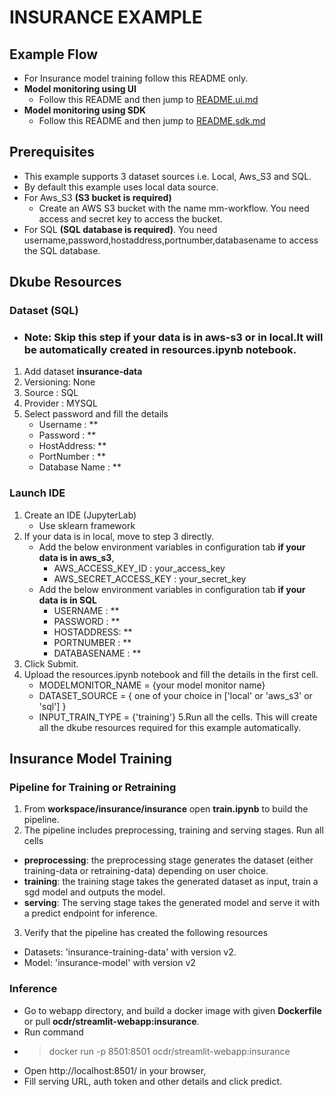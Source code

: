 # INSURANCE EXAMPLE

## Example Flow
- For Insurance model training follow this README only.
- **Model monitoring using UI**
  - Follow this README and then jump to [README.ui.md](https://github.com/pallavi-pannu-oc/model-monitoring/edit/SDK/insurance/README.ui.md)
- **Model monitoring using SDK**
  - Follow this README and then jump to [README.sdk.md](https://github.com/pallavi-pannu-oc/model-monitoring/edit/SDK/insurance/README.sdk.md) 

## Prerequisites
- This example supports 3 dataset sources i.e. Local, Aws_S3 and SQL. 
- By default this example uses local data source.
- For Aws_S3 **(S3 bucket is required)**
  - Create an AWS S3 bucket with the name mm-workflow. You need access and secret key to access the bucket.
- For SQL **(SQL database is required)**. You need username,password,hostaddress,portnumber,databasename to access the SQL database.


## Dkube Resources

### Dataset (SQL)

- ### Note: Skip this step if your data is in aws-s3 or in local.It will be automatically created in resources.ipynb notebook.

1. Add dataset **insurance-data**
2. Versioning: None
3. Source : SQL
4. Provider : MYSQL
5. Select password and fill the details
   - Username : **
   - Password : **
   - HostAddress: **
   - PortNumber : **
   - Database Name : **

### Launch IDE
1. Create an IDE (JupyterLab)
   - Use sklearn framework
2. If your data is in local, move to step 3 directly.
   - Add the below environment variables in configuration tab **if your data is in aws_s3**,
     - AWS_ACCESS_KEY_ID : your_access_key
     - AWS_SECRET_ACCESS_KEY : your_secret_key
   - Add the below environment variables in configuration tab **if your data is in SQL**
      - USERNAME : **
      - PASSWORD : **
      - HOSTADDRESS: **
      - PORTNUMBER : **
      - DATABASENAME : **
3. Click Submit.
4. Upload the resources.ipynb notebook and fill the details in the first cell.
   - MODELMONITOR_NAME = {your model monitor name}
   - DATASET_SOURCE = { one of your choice in ['local' or 'aws_s3' or 'sql'] }
   - INPUT_TRAIN_TYPE = {'training'}
5.Run all the cells. This will create all the dkube resources required for this example automatically.

## Insurance Model Training

### Pipeline for Training or Retraining
1. From **workspace/insurance/insurance** open **train.ipynb** to build the pipeline.
2. The pipeline includes preprocessing, training and serving stages. Run all cells
  - **preprocessing**: the preprocessing stage generates the dataset (either training-data or retraining-data) depending on user choice.
  - **training**: the training stage takes the generated dataset as input, train a sgd model and outputs the model.
  - **serving**: The serving stage takes the generated model and serve it with a predict endpoint for inference. 
3. Verify that the pipeline has created the following resources
  - Datasets: 'insurance-training-data' with version v2.
  - Model: 'insurance-model' with version v2

### Inference
  - Go to webapp directory, and build a docker image with given **Dockerfile** or pull **ocdr/streamlit-webapp:insurance**.
  - Run command  
  - > docker run -p 8501:8501 ocdr/streamlit-webapp:insurance 
  - Open http://localhost:8501/ in your browser,
  - Fill serving URL, auth token and other details and click predict.
